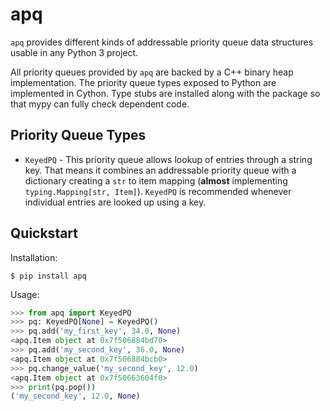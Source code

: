 # apq

`apq` provides different kinds of addressable priority queue data structures
usable in any Python 3 project.

All priority queues provided by `apq` are backed by a C++ binary heap
implementation. The priority queue types exposed to Python are implemented in
Cython. Type stubs are installed along with the package so that mypy can fully
check dependent code.

## Priority Queue Types

 * `KeyedPQ` - This priority queue allows lookup of entries through a string
   key. That means it combines an addressable priority queue with a
   dictionary creating a `str` to item mapping (**almost** implementing
   `typing.Mapping[str, Item]`). `KeyedPQ` is recommended whenever individual
   entries are looked up using a key.

## Quickstart

Installation:

```shell
$ pip install apq
```

Usage:

```python
>>> from apq import KeyedPQ
>>> pq: KeyedPQ[None] = KeyedPQ()
>>> pq.add('my_first_key', 34.0, None)
<apq.Item object at 0x7f506884bd70>
>>> pq.add('my_second_key', 36.0, None)
<apq.Item object at 0x7f506884bcb0>
>>> pq.change_value('my_second_key', 12.0)
<apq.Item object at 0x7f50663604f0>
>>> print(pq.pop())
('my_second_key', 12.0, None)
```
